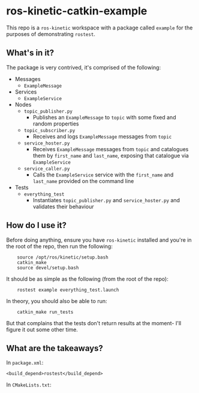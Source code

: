 # ros-kinetic-catkin-example
This repo is a `ros-kinetic` workspace with a package called `example` for the purposes of demonstrating `rostest`.

## What's in it?

The package is very contrived, it's comprised of the following:

* Messages
    * `ExampleMessage`
* Services
    * `ExampleService`
* Nodes
    * `topic_publisher.py`
        * Publishes an `ExampleMessage` to `topic` with some fixed and random properties
    * `topic_subscriber.py`
        * Receives and logs `ExampleMessage` messages from `topic`
    * `service_hoster.py`
        * Receives `ExampleMessage` messages from `topic` and catalogues them by `first_name` and `last_name`, exposing that catalogue via `ExampleService`
    * `service_caller.py`
        * Calls the `ExampleService` service with the `first_name` and `last_name` provided on the command line
* Tests
    * `everything_test`
        * Instantiates `topic_publisher.py` and `service_hoster.py` and validates their behaviour

## How do I use it?

Before doing anything, ensure you have `ros-kinetic` installed and you're in the root of the repo, then run the following:

        source /opt/ros/kinetic/setup.bash
        catkin_make
        source devel/setup.bash

It should be as simple as the following (from the root of the repo):

        rostest example everything_test.launch

In theory, you should also be able to run:

        catkin_make run_tests
        
But that complains that the tests don't return results at the moment- I'll figure it out some other time.

## What are the takeaways?

In `package.xml`:

    <build_depend>rostest</build_depend>

In `CMakeLists.txt`:

    